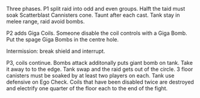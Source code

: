 Three phases. P1 split raid into odd and even groups. Halft the taid must soak Scatterblast Cannisters cone. Taunt after each cast. Tank stay in melee range, raid avoid bombs.

P2 adds Giga Coils. Someone disable the coil controls with a Giga Bomb. Put the spage Giga Bombs in the centre hole.

Intermission: break shield and interrupt.

P3, coils continue. Bombs attack additonally puts giant bomb on tank. Take it away to to the edge. Tank swap and the raid gets out of the circle. 3 floor canisters must be soaked by at least two players on each. Tank use defensive on Ego Check. Coils that have been disabled twice are destroyed and electrify one quarter of the floor each to the end of the fight.
